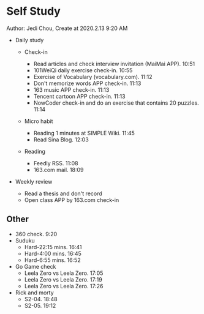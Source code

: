 # Self Study

Author: Jedi Chou, Create at 2020.2.13 9:20 AM

* Daily study
  * Check-in
    * Read articles and check interview invitation (MaiMai APP). 10:51
    * 101WeiQi daily exercise check-in. 10:55
    * Exercise of Vocabulary (vocabulary.com). 11:12
    * Don't memorize words APP check-in. 11:13
    * 163 music APP check-in. 11:13
    * Tencent cartoon APP check-in. 11:13
    * NowCoder check-in and do an exercise that contains 20 puzzles. 11:14

  * Micro habit
    * Reading 1 minutes at SIMPLE Wiki. 11:45
    * Read Sina Blog. 12:03

  * Reading
    * Feedly RSS. 11:08
    * 163.com mail. 18:09

* Weekly review
  * Read a thesis and don't record
  * Open class APP by 163.com check-in

## Other

* 360 check. 9:20
* Suduku
  * Hard-22:15 mins. 16:41
  * Hard-4:00 mins. 16:45
  * Hard-6:55 mins. 16:52
* Go Game check
  * Leela Zero vs Leela Zero. 17:05
  * Leela Zero vs Leela Zero. 17:19
  * Leela Zero vs Leela Zero. 17:26
* Rick and morty
  * S2-04. 18:48
  * S2-05. 19:12

